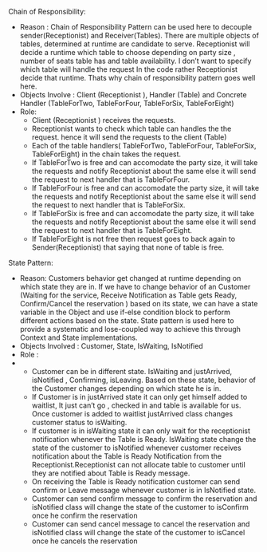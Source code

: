 
Chain of Responsibility:
* Reason : Chain of Responsibility Pattern can be used here  to decouple sender(Receptionist) and Receiver(Tables). There are multiple objects of tables, determined at runtime are candidate to serve. Receptionist will decide a runtime which table to choose depending on party size , number of seats table has and table availability. I don’t want to specify which table will handle the request In the code rather Receptionist decide that runtime. Thats why chain of responsibility pattern goes well here. 
* Objects Involve : Client (Receptionist ), Handler (Table)  and Concrete Handler (TableForTwo,  TableForFour, TableForSix, TableForEight)
* Role:
    * Client (Receptionist ) receives the requests.
    * Receptionist wants to check which table can handles the the request. hence it will send the requests  to the client (Table)
    * Each of the table handlers( TableForTwo,  TableForFour, TableForSix, TableForEight) in the chain takes  the request. 
    * If TableForTwo is free and can accomodate the party size, it will take the requests and notify Receptionist about the same else it will send the request to next handler that is TableForFour.
    * If TableForFour is free and can accomodate the party size, it will take the requests and notify Receptionist about the same else it will send the request to next handler that is TableForSix.
    * If TableForSix is free and can accomodate the party size, it will take the requests and notify Receptionist about the same else it will send the request to next handler that is TableForEight.
    * If TableForEight is not free then request goes to back again to Sender(Receptionist) that saying that none of table is free.  


State Pattern:
* Reason:  Customers behavior get changed at runtime depending on which state they are in. If we have to change behavior of an Customer (Waiting for the service, Receive Notification as Table gets Ready, Confirm/Cancel the reservation ) based on its state, we can have a state variable in the Object and use if-else condition block to perform different actions based on the state. State pattern is used here to provide a systematic and lose-coupled way to achieve this through Context and State implementations.
* Objects Involved : Customer, State, IsWaiting, IsNotified
* Role : 
* 
    * Customer can be in different state. IsWaiting and justArrived, isNotified , Confirming, isLeaving. Based on these state, behavior of the Customer changes depending on which state he is in.
    * If Customer is in justArrived state it can only get himself added to waitlist, It just can’t go , checked in and table is available for us. Once customer is added to waitlist justArrived class changes customer status to isWaiting.
    * If customer is in isWaiting state it can only wait for the receptionist notification whenever the Table is Ready. IsWaiting state change the state of the customer to isNotified whenever customer receives notification about the Table is Ready Notification from the Receptionist.Receptionist can not allocate table to customer until they are notified about Table is Ready message.
    * On receiving the Table is Ready notification customer can send confirm or Leave message whenever customer is in IsNotified state. 
    * Customer can send confirm message to confirm the reservation and isNotified class will change the state of the customer to isConfirm once he confirm the reservation
    * Customer can send cancel message to cancel the reservation and isNotified class will change the state of the customer to isCancel once he cancels the reservation
